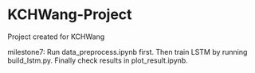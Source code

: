 # KCHWang-Project
Project created for KCHWang

milestone7: Run data_preprocess.ipynb first. Then train LSTM by running build_lstm.py. Finally check results in plot_result.ipynb.
